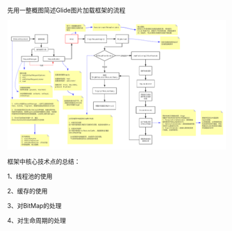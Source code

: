 
先用一整概图简述Glide图片加载框架的流程

![流程概述](https://github.com/twentyfourKing/learnandroid/blob/master/learn_open_source/learn_picture_load/readme/img/img_3.png)

框架中核心技术点的总结：

1、线程池的使用

2、缓存的使用

3、对BitMap的处理

4、对生命周期的处理

